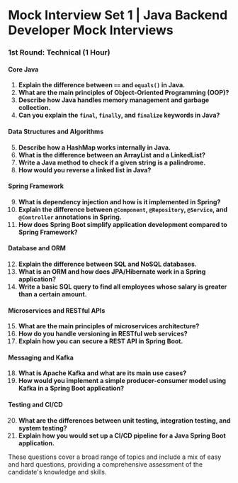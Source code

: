 # Mock Interview Set 1 | Java Backend Developer Mock Interviews 

### 1st Round: Technical (1 Hour)

#### Core Java
1. **Explain the difference between `==` and `equals()` in Java.**
2. **What are the main principles of Object-Oriented Programming (OOP)?**
3. **Describe how Java handles memory management and garbage collection.**
4. **Can you explain the `final`, `finally`, and `finalize` keywords in Java?**

#### Data Structures and Algorithms
5. **Describe how a HashMap works internally in Java.**
6. **What is the difference between an ArrayList and a LinkedList?**
7. **Write a Java method to check if a given string is a palindrome.**
8. **How would you reverse a linked list in Java?**

#### Spring Framework
9. **What is dependency injection and how is it implemented in Spring?**
10. **Explain the difference between `@Component`, `@Repository`, `@Service`, and `@Controller` annotations in Spring.**
11. **How does Spring Boot simplify application development compared to Spring Framework?**

#### Database and ORM
12. **Explain the difference between SQL and NoSQL databases.**
13. **What is an ORM and how does JPA/Hibernate work in a Spring application?**
14. **Write a basic SQL query to find all employees whose salary is greater than a certain amount.**

#### Microservices and RESTful APIs
15. **What are the main principles of microservices architecture?**
16. **How do you handle versioning in RESTful web services?**
17. **Explain how you can secure a REST API in Spring Boot.**

#### Messaging and Kafka
18. **What is Apache Kafka and what are its main use cases?**
19. **How would you implement a simple producer-consumer model using Kafka in a Spring Boot application?**

#### Testing and CI/CD
20. **What are the differences between unit testing, integration testing, and system testing?**
21. **Explain how you would set up a CI/CD pipeline for a Java Spring Boot application.**

These questions cover a broad range of topics and include a mix of easy and hard questions, providing a comprehensive assessment of the candidate's knowledge and skills.